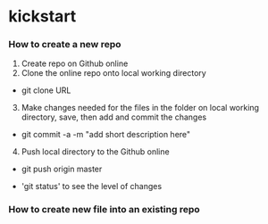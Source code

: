 kickstart
=========
### How to create a new repo

1. Create repo on Github online
2. Clone the online repo onto local working directory
  * git clone URL
3. Make changes needed for the files in the folder on local working directory, save, then add and commit the changes
  * git commit -a -m "add short description here"
4. Push local directory to the Github online
  * git push origin master
  
* 'git status' to see the level of changes


### How to create new file into an existing repo


  
